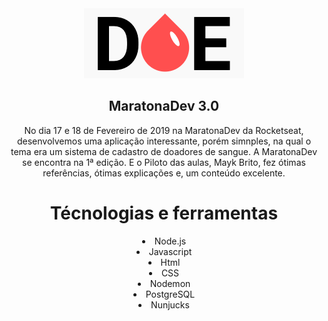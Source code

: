                                               
<div align="center"><img src="https://github.com/leozinx/MaratonaDev-3.0-DOE/blob/master/public/MwcdynX.png"></div>
                                                        <div align="center"><h2>MaratonaDev 3.0</h2><div


No dia 17 e 18 de Fevereiro de 2019 na MaratonaDev da Rocketseat, desenvolvemos uma aplicação interessante, porém simnples, na qual o tema era um sistema de cadastro de doadores de sangue. A MaratonaDev se encontra na 1ª edição. E o Piloto das aulas, Mayk Brito, fez ótimas referências, ótimas explicações e, um conteúdo excelente.

<h1>Técnologias e ferramentas</h1>
<li>Node.js</li>
<li>Javascript
<li>Html</li>
<li>CSS</li>
<li>Nodemon</li>
<li>PostgreSQL</li>
<li>Nunjucks</li>
